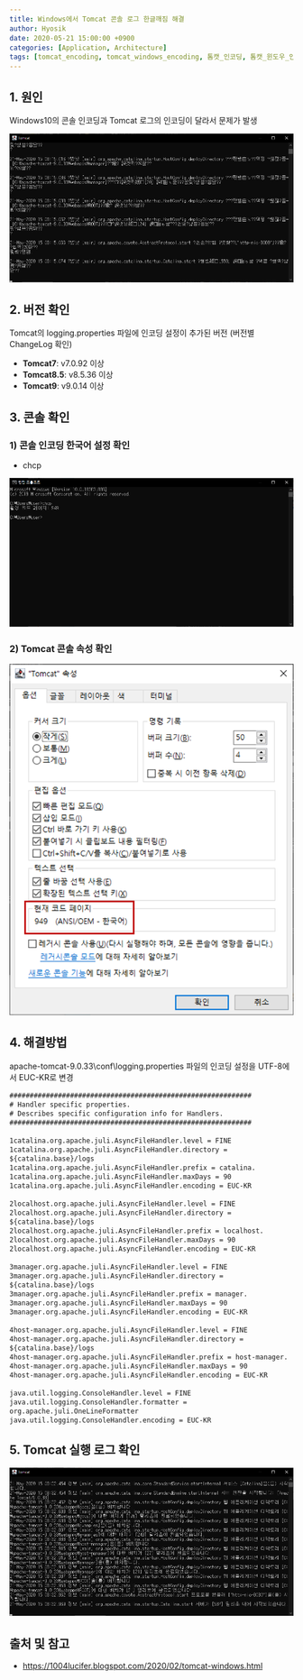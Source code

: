 ```yaml
---
title: Windows에서 Tomcat 콘솔 로그 한글깨짐 해결
author: Hyosik
date: 2020-05-21 15:00:00 +0900
categories: [Application, Architecture]
tags: [tomcat_encoding, tomcat_windows_encoding, 톰캣_인코딩, 톰캣_윈도우_인코딩, 톰캣_윈도우_한글깨짐]
---
```


## 1. 원인
Windows10의 콘솔 인코딩과 Tomcat 로그의 인코딩이 달라서 문제가 발생

![img001](/assets/img/2020-05-21-tomcat-console-encoding/img001.png)

## 2. 버전 확인
Tomcat의 logging.properties 파일에 인코딩 설정이 추가된 버전 (버전별 ChangeLog 확인)

* **Tomcat7**: v7.0.92 이상
* **Tomcat8.5**: v8.5.36 이상
* **Tomcat9**: v9.0.14 이상

## 3. 콘솔 확인

### 1) 콘솔 인코딩 한국어 설정 확인

* chcp

![img002](/assets/img/2020-05-21-tomcat-console-encoding/img002.png)

### 2) Tomcat 콘솔 속성 확인

![img003](/assets/img/2020-05-21-tomcat-console-encoding/img003.png)

## 4. 해결방법
apache-tomcat-9.0.33\conf\logging.properties 파일의 인코딩 설정을 UTF-8에서 EUC-KR로 변경

```properties
############################################################
# Handler specific properties.
# Describes specific configuration info for Handlers.
############################################################
 
1catalina.org.apache.juli.AsyncFileHandler.level = FINE
1catalina.org.apache.juli.AsyncFileHandler.directory = ${catalina.base}/logs
1catalina.org.apache.juli.AsyncFileHandler.prefix = catalina.
1catalina.org.apache.juli.AsyncFileHandler.maxDays = 90
1catalina.org.apache.juli.AsyncFileHandler.encoding = EUC-KR
 
2localhost.org.apache.juli.AsyncFileHandler.level = FINE
2localhost.org.apache.juli.AsyncFileHandler.directory = ${catalina.base}/logs
2localhost.org.apache.juli.AsyncFileHandler.prefix = localhost.
2localhost.org.apache.juli.AsyncFileHandler.maxDays = 90
2localhost.org.apache.juli.AsyncFileHandler.encoding = EUC-KR
 
3manager.org.apache.juli.AsyncFileHandler.level = FINE
3manager.org.apache.juli.AsyncFileHandler.directory = ${catalina.base}/logs
3manager.org.apache.juli.AsyncFileHandler.prefix = manager.
3manager.org.apache.juli.AsyncFileHandler.maxDays = 90
3manager.org.apache.juli.AsyncFileHandler.encoding = EUC-KR
 
4host-manager.org.apache.juli.AsyncFileHandler.level = FINE
4host-manager.org.apache.juli.AsyncFileHandler.directory = ${catalina.base}/logs
4host-manager.org.apache.juli.AsyncFileHandler.prefix = host-manager.
4host-manager.org.apache.juli.AsyncFileHandler.maxDays = 90
4host-manager.org.apache.juli.AsyncFileHandler.encoding = EUC-KR
 
java.util.logging.ConsoleHandler.level = FINE
java.util.logging.ConsoleHandler.formatter = org.apache.juli.OneLineFormatter
java.util.logging.ConsoleHandler.encoding = EUC-KR
```

## 5. Tomcat 실행 로그 확인

![img004](/assets/img/2020-05-21-tomcat-console-encoding/img004.png)

## 출처 및 참고
* <https://1004lucifer.blogspot.com/2020/02/tomcat-windows.html>
